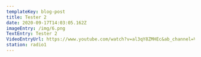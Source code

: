 ```yaml
---
templateKey: blog-post
title: Tester 2
date: 2020-09-17T14:03:05.162Z
imageEntry: /img/6.png
TextEntry: Tester 2
VideoEntryUrl: https://www.youtube.com/watch?v=al3qY8ZMHEc&ab_channel=Vox
station: radio1
---
```

